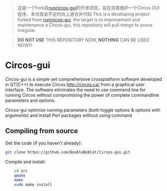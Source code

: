 > 这是一个Fork自[runcircos-gui](https://github.com/narunlifescience/runcircos-gui)的开发项目，旨在完善维护一个Circos GUI程序，本仓库会不定时向上游合并代码
> This is a developing project forked from [runcircos-gui](https://github.com/narunlifescience/runcircos-gui), the target is to improvement and maintenance a Circos-gui, this repository will pull merge to souce irregular.

> **DO NOT USE** THIS REPOSITORY NOW, **NOTHING** CAN BE USED NOW!!!

# Circos-gui

<!-- [![Build Status](https://travis-ci.org/narunlifescience/runcircos-gui.svg?branch=master)](https://travis-ci.org/narunlifescience/runcircos-gui)  [![Build status](https://ci.appveyor.com/api/projects/status/jq6q44uggvokxmgt?svg=true)](https://ci.appveyor.com/project/narunlifescience/runcircos-gui) -->

Circos-gui is a simple yet comprehensive crossplatform software developed in QT(C++) to execute Circos http://circos.ca/ from a graphical user interface. The software eliminates the need to use command line for running Circos without compromising the power of complete commandline parameters and options.

Circos-gui optimize running parameters (both toggle options & options with arguments) and install Perl packages without using command

Compiling from source
---------------------

Get the code (if you haven't already):
``` bash
git clone https://github.com/DoubleBobCat/Circos-gui.git
```

Compile and install:
``` bash
    cd src
    qmake
    make 
    sudo make install
```